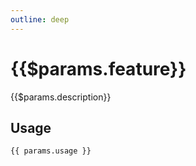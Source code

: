 ```yaml
---
outline: deep
---
```


<script setup>
import AnimationsDemo from  "./components/AnimationsDemo.vue"
import BreakpointsDemo from "/components/BreakpointsDemo.vue"
import BordersDemo from  "./components/BordersDemo.vue"
import ColorsDemo from  "./components/ColorsDemo.vue"
import FontsDemo from "./components/FontsDemo.vue"
import SizingsDemo from "./components/SizingsDemo.vue"
import { useData } from "vitepress"
const { params } = useData();


const component = {
  animations: AnimationsDemo,
  breakpoints: BreakpointsDemo,
  borders: BordersDemo,
  colors: ColorsDemo,
  fonts: FontsDemo,
  sizings: SizingsDemo,
}[params.value.page];


</script>

# {{$params.feature}}

{{$params.description}}

<component :is="component"></component>

## Usage

```css-vue
{{ params.usage }}
```
